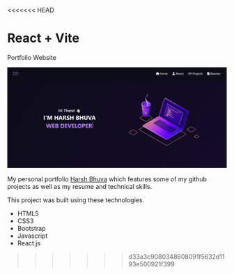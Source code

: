 <<<<<<< HEAD
# React + Vite

Portfolio Website

![image alt](https://github.com/HarshBhuva319/Portfolio-Website/blob/fcda7f8ecba5fbe8acdbd537edd22c2a4080e1b9/src/images/portfolio.png)


My personal portfolio [Harsh Bhuva](https://harshbhuva319.github.io/Portfolio-Website/) which features some of my github projects as well as my resume and technical skills.

This project was built using these technologies.

  * HTML5
  * CSS3
  * Bootstrap
  * Javascript
  * React.js

>>>>>>> d33a3c9080348608091f5632d1193e500921f399
